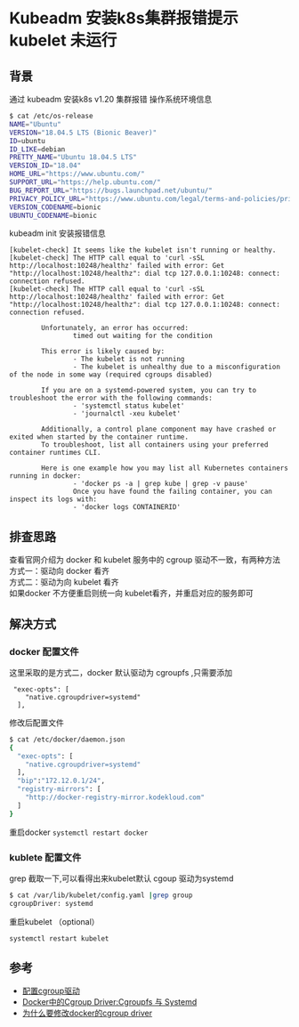 # Kubeadm 安装k8s集群报错提示 kubelet 未运行


## 背景
通过 kubeadm 安装k8s v1.20 集群报错
操作系统环境信息
```Bash
$ cat /etc/os-release 
NAME="Ubuntu"
VERSION="18.04.5 LTS (Bionic Beaver)"
ID=ubuntu
ID_LIKE=debian
PRETTY_NAME="Ubuntu 18.04.5 LTS"
VERSION_ID="18.04"
HOME_URL="https://www.ubuntu.com/"
SUPPORT_URL="https://help.ubuntu.com/"
BUG_REPORT_URL="https://bugs.launchpad.net/ubuntu/"
PRIVACY_POLICY_URL="https://www.ubuntu.com/legal/terms-and-policies/privacy-policy"
VERSION_CODENAME=bionic
UBUNTU_CODENAME=bionic
```

kubeadm init 安装报错信息
```
[kubelet-check] It seems like the kubelet isn't running or healthy.
[kubelet-check] The HTTP call equal to 'curl -sSL http://localhost:10248/healthz' failed with error: Get "http://localhost:10248/healthz": dial tcp 127.0.0.1:10248: connect: connection refused.
[kubelet-check] The HTTP call equal to 'curl -sSL http://localhost:10248/healthz' failed with error: Get "http://localhost:10248/healthz": dial tcp 127.0.0.1:10248: connect: connection refused.

        Unfortunately, an error has occurred:
                timed out waiting for the condition

        This error is likely caused by:
                - The kubelet is not running
                - The kubelet is unhealthy due to a misconfiguration of the node in some way (required cgroups disabled)

        If you are on a systemd-powered system, you can try to troubleshoot the error with the following commands:
                - 'systemctl status kubelet'
                - 'journalctl -xeu kubelet'

        Additionally, a control plane component may have crashed or exited when started by the container runtime.
        To troubleshoot, list all containers using your preferred container runtimes CLI.

        Here is one example how you may list all Kubernetes containers running in docker:
                - 'docker ps -a | grep kube | grep -v pause'
                Once you have found the failing container, you can inspect its logs with:
                - 'docker logs CONTAINERID'
```
## 排查思路
查看官网介绍为 docker 和 kubelet  服务中的 cgroup 驱动不一致，有两种方法  
方式一：驱动向 docker 看齐  
方式二：驱动为向 kubelet 看齐  
如果docker 不方便重启则统一向 kubelet看齐，并重启对应的服务即可

## 解决方式
### docker 配置文件
这里采取的是方式二，docker 默认驱动为 cgroupfs ,只需要添加
```
 "exec-opts": [
    "native.cgroupdriver=systemd"
  ],
```
修改后配置文件
```Bash
$ cat /etc/docker/daemon.json 
{
  "exec-opts": [
    "native.cgroupdriver=systemd"
  ],
  "bip":"172.12.0.1/24",
  "registry-mirrors": [
    "http://docker-registry-mirror.kodekloud.com"
  ]
}
```
重启docker
`systemctl restart docker`
### kublete 配置文件
grep 截取一下,可以看得出来kubelet默认 cgoup 驱动为systemd
```Bash
$ cat /var/lib/kubelet/config.yaml |grep group
cgroupDriver: systemd
```
重启kubelet （optional）

`systemctl restart kubelet`



## 参考

- [配置cgroup驱动](https://kubernetes.io/zh/docs/setup/production-environment/tools/kubeadm/install-kubeadm/#configure-cgroup-driver)  
- [Docker中的Cgroup Driver:Cgroupfs 与 Systemd](https://www.cnblogs.com/hongdada/p/9771857.html)  
- [为什么要修改docker的cgroup driver](http://www.manongjc.com/detail/20-nytgptlajikhhpx.html)

